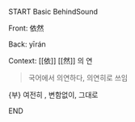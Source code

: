 START
Basic BehindSound

Front:
依然

Back:
yīrán

Context:
[[依]] [[然]]
의 연

> 국어에서 의연하다, 의연히로 쓰임

{부} 여전히 , 변함없이, 그대로
<!--ID: 1746176402483-->
END